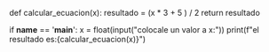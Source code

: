 def  calcular_ecuacion(x):
     resultado = (x * 3 + 5 ) / 2
     return  resultado

if __name__ == '__main__':
    x = float(input("colocale un valor a x:"))
    print(f"el resultado es:{calcular_ecuacion(x)}")
